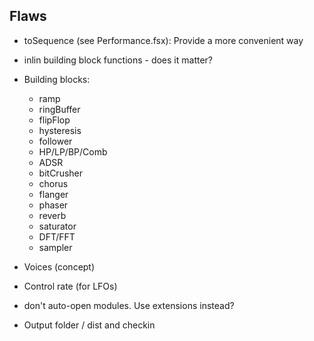 
Flaws
---

* toSequence (see Performance.fsx): Provide a more convenient way
* inlin building block functions - does it matter?


* Building blocks:
    * ramp
    * ringBuffer
    * flipFlop
    * hysteresis
    * follower
    * HP/LP/BP/Comb
    * ADSR
    * bitCrusher
    * chorus
    * flanger
    * phaser
    * reverb
    * saturator
    * DFT/FFT
    * sampler

* Voices (concept)
* Control rate (for LFOs)
* don't auto-open modules. Use extensions instead?
* Output folder / dist and checkin